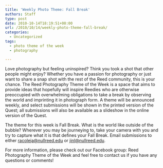 ```yaml
---
title: 'Weekly Photo Theme: Fall Break'
authors: Staff
type: post
date: 2010-10-14T18:19:51+00:00
url: /2010/10/14/weekly-photo-theme-fall-break/
categories:
  - Uncategorized
tags:
  - photo theme of the week
  - photography

---
```

Love photography but feeling uninspired? Think you took a shot that other people might enjoy? Whether you have a passion for photography or just want to share a snap shot with the rest of the Reed community, this is your chance. The Reed Photography Theme of the Week is a space that aims to provide ideas that hopefully will inspire Reedies who are otherwise preoccupied with overwhelming obligations to take a break by observing the world and imprinting it in photograph form. A theme will be announced weekly, and select submissions will be shown in the printed version of the Quest; all submissions will also be available as a slideshow in the online version of the Quest.

The theme for this week is Fall Break. What is the world like outside of the bubble? Wherever you may be journeying to, take your camera with you and try to capture what it is that defines your Fall Break. Email submissions to either [&#x72;&#x61;&#x63;&#x6f;&#x6c;&#x65;&#x6a;&#x61;&#x40;<span class="oe_displaynone">null</span>&#x72;&#x65;&#x65;&#x64;&#x2e;&#x65;&#x64;&#x75;][1] or [&#x6a;&#x69;&#x6e;&#x6c;&#x40;<span class="oe_displaynone">null</span>&#x72;&#x65;&#x65;&#x64;&#x2e;&#x65;&#x64;&#x75;][2].

For more information, please check out our Facebook group: Reed Photography Theme of the Week and feel free to contact us if you have any questions or comments!

 [1]: mailto:&#x72;&#x61;&#x63;&#x6f;&#x6c;&#x65;&#x6a;&#x61;&#x40;&#x72;&#x65;&#x65;&#x64;&#x2e;&#x65;&#x64;&#x75;
 [2]: mailto:&#x6a;&#x69;&#x6e;&#x6c;&#x40;&#x72;&#x65;&#x65;&#x64;&#x2e;&#x65;&#x64;&#x75;